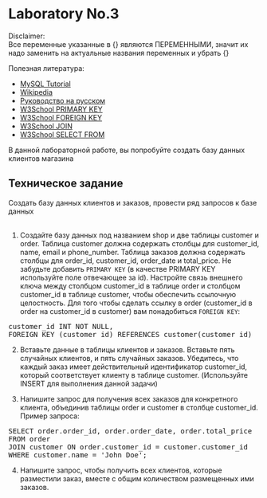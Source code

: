 # Laboratory No.3

Disclaimer:<br>
Все переменные указанные в {} являются ПЕРЕМЕННЫМИ, значит их надо заменить на актуальные названия переменных и убрать {}

Полезная литература:<br>
- <a href='https://www.mysqltutorial.org/mysql-foreign-key/'>MySQL Tutorial</a>
- <a href='https://en.wikipedia.org/wiki/Foreign_key'>Wikipedia</a>
- <a href='http://www.mysql.ru/docs/man/ANSI_diff_Foreign_Keys.html'>Руководство на русском</a>
- <a href='https://www.w3schools.com/MySQL/mysql_primarykey.asp'>W3School PRIMARY KEY</a>
- <a href='https://www.w3schools.com/MySQL/mysql_foreignkey.asp'>W3School FOREIGN KEY</a>
- <a href='https://www.w3schools.com/MySQL/mysql_join.asp'>W3School JOIN</a>
- <a href='https://www.w3schools.com/MySQL/mysql_select.asp'>W3School SELECT FROM</a>

В данной лабораторной работе, вы попробуйте создать базу данных клиентов магазина

## Техническое задание
Создать базу данных клиентов и заказов, провести ряд запросов к базе данных<br><br>

1. Создайте базу данных под названием shop и две таблицы customer и order. Таблица customer должна содержать столбцы для customer_id, name, email и phone_number. Таблица заказов должна содержать столбцы для order_id, customer_id, order_date и total_price. Не забудьте добавить <code>PRIMARY KEY</code> (в качестве PRIMARY KEY используйте поле отвечающее за id). Настройте связь внешнего ключа между столбцом customer_id в таблице order и столбцом customer_id в таблице customer, чтобы обеспечить ссылочную целостность. Для того чтобы сделать ссылку в order (customer_id в order на customer_id в customer) вам понадобиться <code>FOREIGN KEY</code>:<br>
<pre>
customer_id INT NOT NULL,
FOREIGN KEY (customer_id) REFERENCES customer(customer_id)
</pre> 
 

2. Вставьте данные в таблицы клиентов и заказов. Вставьте пять случайных клиентов, и пять случайных заказов. Убедитесь, что каждый заказ имеет действительный идентификатор customer_id, который соответствует клиенту в таблице customer. (Используйте INSERT для выполнения данной задачи) 

3. Напишите запрос для получения всех заказов для конкретного клиента, объединив таблицы order и customer в столбце customer_id.
Пример запроса:
<pre>
SELECT order.order_id, order.order_date, order.total_price
FROM order
JOIN customer ON order.customer_id = customer.customer_id
WHERE customer.name = 'John Doe';
</pre>

4. Напишите запрос, чтобы получить всех клиентов, которые разместили заказ, вместе с общим количеством размещенных ими заказов.

